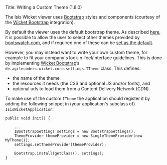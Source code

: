 Title: Writing a Custom Theme (1.8.0)

The Isis Wicket viewer uses [Bootstrap](http://getbootstrap.com/) styles and components (courtesy of the 
[Wicket Bootstrap](https://github.com/l0rdn1kk0n/wicket-bootstrap) integration).

By default the viewer uses the default bootstrap theme.  As described [here](showing-a-theme-chooser.html), it is 
possible to allow the user to select other themes provided by [bootswatch.com](http://bootswatch.com), and if required
one of these can be [set as the default](specifying-a-default-theme.html).

However, you may instead want to write your own custom theme, for example to fit your company's look-n-feel/interface
guidelines.  This is done by implementing [Wicket Bootstrap](https://github.com/l0rdn1kk0n/wicket-bootstrap)’s 
`de.agilecoders.wicket.core.settings.ITheme` class.  This defines: 

* the name of the theme
* the resources it needs (the CSS and optional JS and/or fonts), and
* optional urls to load them from a Content Delivery Network (CDN).

To make use of the custom `ITheme` the application should register it by adding the following snippet in 
(your application's subclass of) `IsisWicketApplication`:

    public void init() {
    
        ...
        IBootstrapSettings settings = new BootstrapSettings();
        ThemeProvider themeProvider = new SingleThemeProvider(new MyTheme());
        settings.setThemeProvider(themeProvider);

        Bootstrap.install(getClass(), settings);
    }
        


